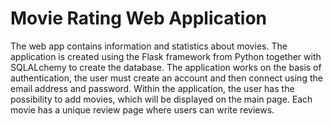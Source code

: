 # Movie Rating Web Application

The web app contains information and statistics about movies. The application is created using the Flask framework from Python together with SQLALchemy to create the database. The application works on the basis of authentication, the user must create an account and then connect using the email address and password. Within the application, the user has the possibility to add movies, which will be displayed on the main page. Each movie has a unique review page where users can write reviews.

